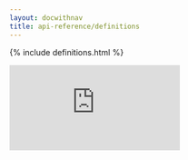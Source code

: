 ```yaml
---
layout: docwithnav
title: api-reference/definitions
---
```

<!-- BEGIN MUNGE: UNVERSIONED_WARNING -->


<!-- END MUNGE: UNVERSIONED_WARNING -->
<!-- needed for gh-pages to render html files when imported -->
{% include definitions.html %}

<!-- BEGIN MUNGE: IS_VERSIONED -->
<!-- TAG IS_VERSIONED -->
<!-- END MUNGE: IS_VERSIONED -->


<!-- BEGIN MUNGE: GENERATED_ANALYTICS -->
[![Analytics](https://kubernetes-site.appspot.com/UA-36037335-10/GitHub/docs/api-reference/definitions.md?pixel)]()
<!-- END MUNGE: GENERATED_ANALYTICS -->

